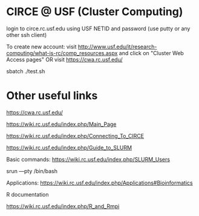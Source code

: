 # CIRCE @ USF (Cluster Computing)

login to circe.rc.usf.edu using USF NETID and password (use putty or any other ssh client)

To create new account: visit http://www.usf.edu/it/research-computing/what-is-rc/comp_resources.aspx and click on "Cluster Web Access pages" OR visit https://cwa.rc.usf.edu/

sbatch ./test.sh

Other useful links
=========================

https://cwa.rc.usf.edu/

https://wiki.rc.usf.edu/index.php/Main_Page

https://wiki.rc.usf.edu/index.php/Connecting_To_CIRCE

https://wiki.rc.usf.edu/index.php/Guide_to_SLURM

Basic commands: https://wiki.rc.usf.edu/index.php/SLURM_Users


srun —pty /bin/bash


Applications: https://wiki.rc.usf.edu/index.php/Applications#Bioinformatics

R documentation

https://wiki.rc.usf.edu/index.php/R_and_Rmpi




